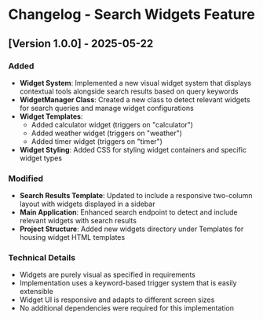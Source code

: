 # Changelog - Search Widgets Feature

## [Version 1.0.0] - 2025-05-22

### Added

- **Widget System**: Implemented a new visual widget system that displays contextual tools alongside search results based on query keywords
- **WidgetManager Class**: Created a new class to detect relevant widgets for search queries and manage widget configurations
- **Widget Templates**:
  - Added calculator widget (triggers on "calculator")
  - Added weather widget (triggers on "weather")
  - Added timer widget (triggers on "timer")
- **Widget Styling**: Added CSS for styling widget containers and specific widget types

### Modified

- **Search Results Template**: Updated to include a responsive two-column layout with widgets displayed in a sidebar
- **Main Application**: Enhanced search endpoint to detect and include relevant widgets with search results
- **Project Structure**: Added new widgets directory under Templates for housing widget HTML templates

### Technical Details

- Widgets are purely visual as specified in requirements
- Implementation uses a keyword-based trigger system that is easily extensible
- Widget UI is responsive and adapts to different screen sizes
- No additional dependencies were required for this implementation
